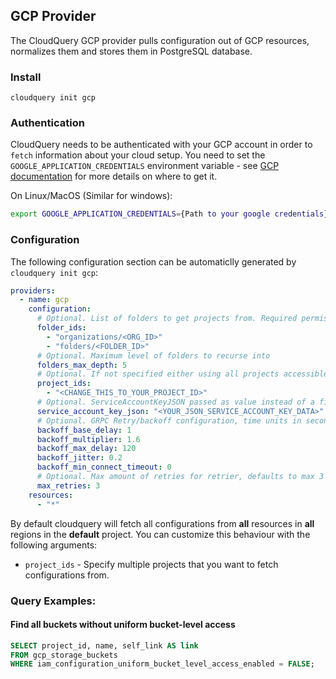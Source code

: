## GCP Provider

The CloudQuery GCP provider pulls configuration out of GCP resources, normalizes them and stores them in PostgreSQL database.

### Install

```shell
cloudquery init gcp
```

### Authentication

CloudQuery needs to be authenticated with your GCP account in order to `fetch` information about your cloud setup.
You need to set the `GOOGLE_APPLICATION_CREDENTIALS` environment variable - see [GCP documentation](https://cloud.google.com/docs/authentication/getting-started#command-line) for more details on where to get it.

On Linux/MacOS (Similar for windows):

```bash
export GOOGLE_APPLICATION_CREDENTIALS={Path to your google credentials}
```

### Configuration

The following configuration section can be automaticlly generated by `cloudquery init gcp`:

```yml title="cloudquery.yml"
providers:
  - name: gcp
    configuration:
      # Optional. List of folders to get projects from. Required permission: resourcemanager.projects.list
      folder_ids:
        - "organizations/<ORG_ID>"
        - "folders/<FOLDER_ID>"
      # Optional. Maximum level of folders to recurse into
      folders_max_depth: 5
      # Optional. If not specified either using all projects accessible.
      project_ids:
        - "<CHANGE_THIS_TO_YOUR_PROJECT_ID>"
      # Optional. ServiceAccountKeyJSON passed as value instead of a file path, can be passed also via env: CQ_SERVICE_ACCOUNT_KEY_JSON
      service_account_key_json: "<YOUR_JSON_SERVICE_ACCOUNT_KEY_DATA>"
      # Optional. GRPC Retry/backoff configuration, time units in seconds. Documented in https://github.com/grpc/grpc/blob/master/doc/connection-backoff.md
      backoff_base_delay: 1
      backoff_multiplier: 1.6
      backoff_max_delay: 120
      backoff_jitter: 0.2
      backoff_min_connect_timeout: 0
      # Optional. Max amount of retries for retrier, defaults to max 3 retries.
      max_retries: 3
    resources:
      - "*"
```

By default cloudquery will fetch all configurations from **all** resources in **all** regions in the **default** project. You can customize this behaviour with the following arguments:

- `project_ids` - Specify multiple projects that you want to fetch configurations from.

### Query Examples:

#### Find all buckets without uniform bucket-level access

```sql
SELECT project_id, name, self_link AS link
FROM gcp_storage_buckets
WHERE iam_configuration_uniform_bucket_level_access_enabled = FALSE;
```
